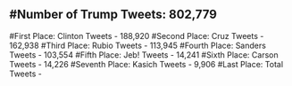 #Number of Trump Tweets: 802,779
---
#First Place: Clinton Tweets - 188,920
#Second Place: Cruz Tweets - 162,938
#Third Place: Rubio Tweets - 113,945
#Fourth Place: Sanders Tweets - 103,554
#Fifth Place: Jeb! Tweets - 14,241
#Sixth Place: Carson Tweets - 14,226
#Seventh Place: Kasich Tweets - 9,906
#Last Place: Total Tweets -  
